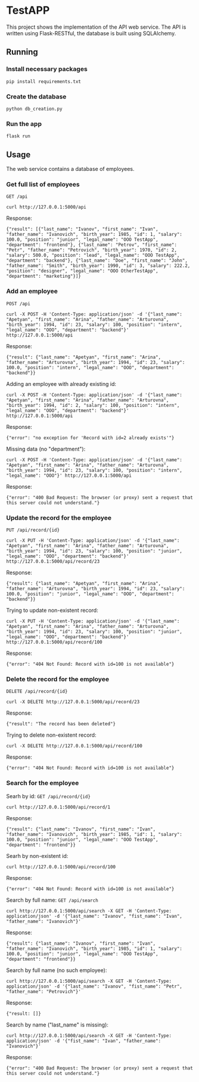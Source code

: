 # TestAPP
This project shows the implementation of the API web service. 
The API is written using Flask-RESTful, the database is built using SQLAlchemy.

## Running

### Install necessary packages
	pip install requirements.txt
	
### Create the database
	python db_creation.py
	
### Run the app
	flask run
	
## Usage
The web service contains a database of employees.

### Get full list of employees
`GET /api`

	curl http://127.0.0.1:5000/api
	
Response:

	{"result": [{"last_name": "Ivanov", "first_name": "Ivan", "father_name": "Ivanovich", "birth_year": 1985, "id": 1, "salary": 100.0, "position": "junior", "legal_name": "OOO TestApp", "department": "frontend"}, {"last_name": "Petrov", "first_name": "Petr", "father_name": "Petrovich", "birth_year": 1970, "id": 2, "salary": 500.0, "position": "lead", "legal_name": "OOO TestApp", "department": "backend"}, {"last_name": "Doe", "first_name": "John", "father_name": "Smith", "birth_year": 1990, "id": 3, "salary": 222.2, "position": "designer", "legal_name": "OOO OtherTestApp", "department": "marketing"}]}
	
### Add an employee
`POST /api`

	curl -X POST -H 'Content-Type: application/json' -d '{"last_name": "Apetyan", "first_name": "Arina", "father_name": "Arturovna", "birth_year": 1994, "id": 23, "salary": 100, "position": "intern", "legal_name": "OOO", "department": "backend"}' http://127.0.0.1:5000/api
	
Response:
	
	{"result": {"last_name": "Apetyan", "first_name": "Arina", "father_name": "Arturovna", "birth_year": 1994, "id": 23, "salary": 100.0, "position": "intern", "legal_name": "OOO", "department": "backend"}}
	
Adding an employee with already existing id:

	curl -X POST -H 'Content-Type: application/json' -d '{"last_name": "Apetyan", "first_name": "Arina", "father_name": "Arturovna", "birth_year": 1994, "id": 2, "salary": 100, "position": "intern", "legal_name": "OOO", "department": "backend"}' http://127.0.0.1:5000/api
	
Response:

	{"error": "no exception for 'Record with id=2 already exists'"}
	
Missing data (no "department"):

	curl -X POST -H 'Content-Type: application/json' -d '{"last_name": "Apetyan", "first_name": "Arina", "father_name": "Arturovna", "birth_year": 1994, "id": 23, "salary": 100, "position": "intern", "legal_name": "OOO"}' http://127.0.0.1:5000/api

Response:

	{"error": "400 Bad Request: The browser (or proxy) sent a request that this server could not understand."}
	
	
### Update the record for the employee

`PUT /api/record/{id}`

	curl -X PUT -H 'Content-Type: application/json' -d '{"last_name": "Apetyan", "first_name": "Arina", "father_name": "Arturovna", "birth_year": 1994, "id": 23, "salary": 100, "position": "junior", "legal_name": "OOO", "department": "backend"}' http://127.0.0.1:5000/api/record/23
	
Response:

	{"result": {"last_name": "Apetyan", "first_name": "Arina", "father_name": "Arturovna", "birth_year": 1994, "id": 23, "salary": 100.0, "position": "junior", "legal_name": "OOO", "department": "backend"}}

Trying to update non-existent record:

	curl -X PUT -H 'Content-Type: application/json' -d '{"last_name": "Apetyan", "first_name": "Arina", "father_name": "Arturovna", "birth_year": 1994, "id": 23, "salary": 100, "position": "junior", "legal_name": "OOO", "department": "backend"}' http://127.0.0.1:5000/api/record/100

Response:

	{"error": "404 Not Found: Record with id=100 is not available"}

### Delete the record for the employee

`DELETE /api/record/{id}`

	curl -X DELETE http://127.0.0.1:5000/api/record/23
	
Response:

	{"result": "The record has been deleted"}
	
Trying to delete non-existent record:

	curl -X DELETE http://127.0.0.1:5000/api/record/100
	
Response:

	{"error": "404 Not Found: Record with id=100 is not available"}

	
### Search for the employee
Searh by id:
`GET /api/record/{id}`

	curl http://127.0.0.1:5000/api/record/1
	
Response:

	{"result": {"last_name": "Ivanov", "first_name": "Ivan", "father_name": "Ivanovich", "birth_year": 1985, "id": 1, "salary": 100.0, "position": "junior", "legal_name": "OOO TestApp", "department": "frontend"}}
	
Searh by non-existent id:

	curl http://127.0.0.1:5000/api/record/100
	
Response:

	{"error": "404 Not Found: Record with id=100 is not available"}

Search by full name:
`GET /api/search`

	curl http://127.0.0.1:5000/api/search -X GET -H 'Content-Type: application/json' -d '{"last_name": "Ivanov", "fist_name": "Ivan", "father_name": "Ivanovich"}'
	
Response:

	{"result": {"last_name": "Ivanov", "first_name": "Ivan", "father_name": "Ivanovich", "birth_year": 1985, "id": 1, "salary": 100.0, "position": "junior", "legal_name": "OOO TestApp", "department": "frontend"}}
	
Search by full name (no such employee):

	curl http://127.0.0.1:5000/api/search -X GET -H 'Content-Type: application/json' -d '{"last_name": "Ivanov", "fist_name": "Petr", "father_name": "Petrovich"}'
	
Response:
	
	{"result: []}
	
Search by name ("last_name" is missing):

	curl http://127.0.0.1:5000/api/search -X GET -H 'Content-Type: application/json' -d '{"fist_name": "Ivan", "father_name": "Ivanovich"}'
	
Response:

	{"error": "400 Bad Request: The browser (or proxy) sent a request that this server could not understand."}
